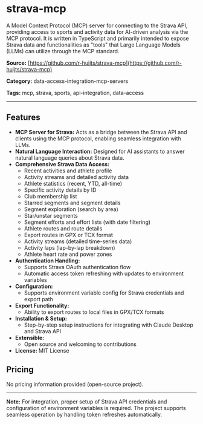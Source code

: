 # strava-mcp

A Model Context Protocol (MCP) server for connecting to the Strava API, providing access to sports and activity data for AI-driven analysis via the MCP protocol. It is written in TypeScript and primarily intended to expose Strava data and functionalities as "tools" that Large Language Models (LLMs) can utilize through the MCP standard.

**Source:** [https://github.com/r-huijts/strava-mcp](https://github.com/r-huijts/strava-mcp)

**Category:** data-access-integration-mcp-servers

**Tags:** mcp, strava, sports, api-integration, data-access

---

## Features
- **MCP Server for Strava:** Acts as a bridge between the Strava API and clients using the MCP protocol, enabling seamless integration with LLMs.
- **Natural Language Interaction:** Designed for AI assistants to answer natural language queries about Strava data.
- **Comprehensive Strava Data Access:**
  - Recent activities and athlete profile
  - Activity streams and detailed activity data
  - Athlete statistics (recent, YTD, all-time)
  - Specific activity details by ID
  - Club membership list
  - Starred segments and segment details
  - Segment exploration (search by area)
  - Star/unstar segments
  - Segment efforts and effort lists (with date filtering)
  - Athlete routes and route details
  - Export routes in GPX or TCX format
  - Activity streams (detailed time-series data)
  - Activity laps (lap-by-lap breakdown)
  - Athlete heart rate and power zones
- **Authentication Handling:**
  - Supports Strava OAuth authentication flow
  - Automatic access token refreshing with updates to environment variables
- **Configuration:**
  - Supports environment variable config for Strava credentials and export path
- **Export Functionality:**
  - Ability to export routes to local files in GPX/TCX formats
- **Installation & Setup:**
  - Step-by-step setup instructions for integrating with Claude Desktop and Strava API
- **Extensible:**
  - Open source and welcoming to contributions
- **License:** MIT License

## Pricing
No pricing information provided (open-source project).

---

**Note:** For integration, proper setup of Strava API credentials and configuration of environment variables is required. The project supports seamless operation by handling token refreshes automatically.